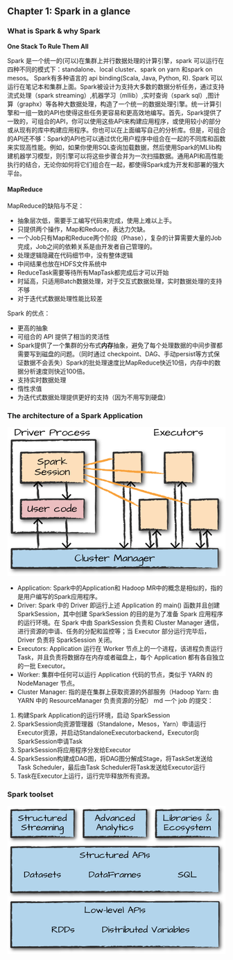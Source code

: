 ## Chapter 1: Spark in a glance

### What is Spark & why Spark

**One Stack To Rule Them All**

Spark 是一个统一的(可以)在集群上并行数据处理的计算引擎，spark 可以运行在四种不同的模式下：standalone、local cluster、spark on yarn 和spark on mesos。 Spark有多种语言的 api binding(Scala, Java, Python, R). Spark 可以运行在笔记本和集群上面。Spark被设计为支持大多数的数据分析任务，通过支持流式处理（spark streaming）,机器学习（mllib）,实时查询（spark sql）,图计算（graphx）等各种大数据处理，构造了一个统一的数据处理引擎。统一计算引擎和一组一致的API也使得这些任务更容易和更高效地编写。首先，Spark提供了一致的，可组合的API，你可以使用这些API来构建应用程序，或使用较小的部分或从现有的库中构建应用程序。你也可以在上面编写自己的分析库。但是，可组合的API还不够：Spark的API也可以通过优化用户程序中组合在一起的不同库和函数来实现高性能。例如，如果你使用SQL查询加载数据，然后使用Spark的MLlib构建机器学习模型，则引擎可以将这些步骤合并为一次扫描数据。通用API和高性能执行的结合，无论你如何将它们组合在一起，都使得Spark成为开发和部署的强大平台。

#### MapReduce

MapReduce的缺陷与不足：

* 抽象层次低，需要手工编写代码来完成，使用上难以上手。
* 只提供两个操作，Map和Reduce，表达力欠缺。
* 一个Job只有Map和Reduce两个阶段（Phase），复杂的计算需要大量的Job完成，Job之间的依赖关系是由开发者自己管理的。
* 处理逻辑隐藏在代码细节中，没有整体逻辑
* 中间结果也放在HDFS文件系统中
* ReduceTask需要等待所有MapTask都完成后才可以开始
* 时延高，只适用Batch数据处理，对于交互式数据处理，实时数据处理的支持不够
* 对于迭代式数据处理性能比较差

Spark 的优点：

* 更高的抽象
* 可组合的 API 提供了相当的灵活性
* Spark提供了一个集群的分布式**内存**抽象，避免了每个处理数据的中间步骤都需要写到磁盘的问题。（同时通过 checkpoint、DAG、手动persist等方式保证数据不会丢失）Spark的批处理速度比MapReduce快近10倍，内存中的数据分析速度则快近100倍。
* 支持实时数据处理
* 惰性求值
* 为迭代式数据处理提供更好的支持（因为不用写到硬盘）

### The architecture of a Spark Application

![The architecture of a Spark Application](/images/spark-02.png)

* Application: Spark中的Application和 Hadoop MR中的概念是相似的，指的是用户编写的Spark应用程序。
* Driver: Spark 中的 Driver 即运行上述 Application 的 main() 函数并且创建 SparkSession，其中创建 SparkSession 的目的是为了准备 Spark 应用程序的运行环境。在 Spark 中由 SparkSession 负责和 Cluster Manager 通信，进行资源的申请、任务的分配和监控等；当 Executor 部分运行完毕后，Driver 负责将 SparkSession 关闭。
* Executors: Application 运行在 Worker 节点上的一个进程，该进程负责运行 Task，并且负责将数据存在内存或者磁盘上，每个 Application 都有各自独立的一批 Executor。
* Worker: 集群中任何可以运行 Application 代码的节点，类似于 YARN 的 NodeManager 节点。
* Cluster Manager: 指的是在集群上获取资源的外部服务（Hadoop Yarn: 由 YARN 中的 ResourceManager 负责资源的分配）
md
一个 job 的提交：

1. 构建Spark Application的运行环境，启动 SparkSession
2. SparkSession向资源管理器（Standalone，Mesos，Yarn）申请运行Executor资源，并启动StandaloneExecutorbackend，Executor向SparkSession申请Task
3. SparkSession将应用程序分发给Executor
4. SparkSession构建成DAG图，将DAG图分解成Stage，将TaskSet发送给Task Scheduler，最后由Task Scheduler将Task发送给Executor运行
5. Task在Executor上运行，运行完毕释放所有资源。

### Spark toolset

![Spark’s toolset](/images/spark-01.png)